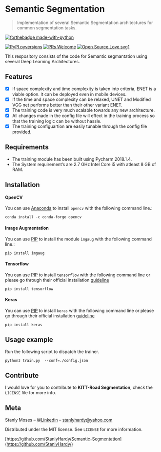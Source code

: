 # Semantic Segmentation
> Implementation of several Semantic Segmentation architectures for common segmentation tasks.


[![forthebadge made-with-python](http://ForTheBadge.com/images/badges/made-with-python.svg)](https://www.python.org/)

[![PyPI pyversions](https://img.shields.io/pypi/pyversions/ansicolortags.svg)](https://pypi.python.org/pypi/ansicolortags/)
[![PRs Welcome](https://img.shields.io/badge/PRs-welcome-brightgreen.svg?style=flat-square)](http://makeapullrequest.com)
[![Open Source Love svg1](https://badges.frapsoft.com/os/v1/open-source.svg?v=103)](https://github.com/ellerbrock/open-source-badges/)

This respository consists of the code for Semantic segmantation using several Deep Learning Architectures.


## Features

- [x] If space complexity and time complexity is taken into criteria, ENET is a viable option. It can be deployed even in mobile devices.
- [x] If the time and space complexity can be relaxed, UNET and Modified VGG net performs better than their other variant ENET.
- [x] The training code is very much scalable towards any new architecture.
- [x] All changes made in the config file will effect in the training process so that the training logic can be without hassle.
- [x] The training configuartion are easily tunable through the config file provided.

## Requirements

- The training module has been built using Pycharm 2018.1.4.
- The System requirement’s are 2.7 GHz Intel Core i5 with atleast 8 GB of RAM.

## Installation

#### OpenCV
You can use [Anaconda](https://conda.io/) to install `opencv` with the following command line.:

```
conda install -c conda-forge opencv
```

#### Image Augmentation
You can use [PIP](https://pypi.org/project/pip/) to install the module `imgaug` with the following command line.:

```
pip install imgaug
```

#### Tensorflow
You can use [PIP](https://pypi.org/project/pip/) to install `tensorflow` with the following command line or please go through their official installation [guideline](https://www.tensorflow.org/install/pip)
```
pip install tensorflow
```


#### Keras
You can use [PIP](https://pypi.org/project/pip/) to install `keras` with the following command line or please go through their official installation [guideline](https://keras.io/#installation)

```
pip install keras
```

## Usage example

Run the following script to dispatch the trainer.


```
python3 train.py  --conf=./config.json
```

## Contribute

I would love for you to contribute to **KITT-Road Segmentation**, check the ``LICENSE`` file for more info.

## Meta

Stanly Moses – [@Linkedin](https://in.linkedin.com/in/stanlymoses) – stanlyhardy@yahoo.com

Distributed under the MIT license. See ``LICENSE`` for more information.

[https://github.com/StanlyHardy/Semantic-Segmentation](https://github.com/StanlyHardy/)

